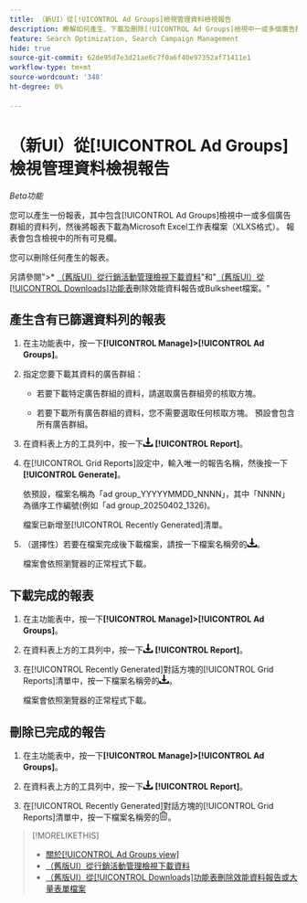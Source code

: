```yaml
---
title: （新UI）從[!UICONTROL Ad Groups]檢視管理資料檢視報告
description: 瞭解如何產生、下載及刪除[!UICONTROL Ad Groups]檢視中一或多個廣告群組資料列的報告。
feature: Search Optimization, Search Campaign Management
hide: true
source-git-commit: 62de95d7e3d21ae6c7f0a6f40e97352af71411e1
workflow-type: tm+mt
source-wordcount: '348'
ht-degree: 0%

---
```


# （新UI）從[!UICONTROL Ad Groups]檢視管理資料檢視報告

*Beta功能*

您可以產生一份報表，其中包含[!UICONTROL Ad Groups]檢視中一或多個廣告群組的資料列，然後將報表下載為Microsoft Excel工作表檔案（XLXS格式）。 報表會包含檢視中的所有可見欄。

您可以刪除任何產生的報表。

另請參閱&quot;>* [（舊版UI）從行銷活動管理檢視下載資料](/help/search-social-commerce/common-tasks/navigation-editing-selection/download.md)&quot;和&quot;[（舊版UI）從[!UICONTROL Downloads]功能表](/help/search-social-commerce/common-tasks/navigation-editing-selection/download-delete-data.md)刪除效能資料報告或Bulksheet檔案。&quot;

## 產生含有已篩選資料列的報表

1. 在主功能表中，按一下&#x200B;**[!UICONTROL Manage]>[!UICONTROL Ad Groups]**。

1. 指定您要下載其資料的廣告群組：

   * 若要下載特定廣告群組的資料，請選取廣告群組旁的核取方塊。

   * 若要下載所有廣告群組的資料，您不需要選取任何核取方塊。 預設會包含所有廣告群組。

1. 在資料表上方的工具列中，按一下![下載](/help/search-social-commerce/assets/download.png "下載") **[!UICONTROL Report]**。

1. 在[!UICONTROL Grid Reports]設定中，輸入唯一的報告名稱，然後按一下&#x200B;**[!UICONTROL Generate]**。

   依預設，檔案名稱為「ad group_YYYYYMMDD_NNNN」，其中「NNNN」為循序工作編號(例如「ad group_20250402_1326)。

   檔案已新增至[!UICONTROL Recently Generated]清單。

1. （選擇性）若要在檔案完成後下載檔案，請按一下檔案名稱旁的![下載](/help/search-social-commerce/assets/download.png "下載")。

   檔案會依照瀏覽器的正常程式下載。

## 下載完成的報表

1. 在主功能表中，按一下&#x200B;**[!UICONTROL Manage]>[!UICONTROL Ad Groups]**。

1. 在資料表上方的工具列中，按一下![下載](/help/search-social-commerce/assets/download.png "下載") **[!UICONTROL Report]**。

1. 在[!UICONTROL Recently Generated]對話方塊的[!UICONTROL Grid Reports]清單中，按一下檔案名稱旁的![下載](/help/search-social-commerce/assets/download.png "下載")。

   檔案會依照瀏覽器的正常程式下載。

## 刪除已完成的報告

1. 在主功能表中，按一下&#x200B;**[!UICONTROL Manage]>[!UICONTROL Ad Groups]**。

1. 在資料表上方的工具列中，按一下![下載](/help/search-social-commerce/assets/download.png "下載") **[!UICONTROL Report]**。

1. 在[!UICONTROL Recently Generated]對話方塊的[!UICONTROL Grid Reports]清單中，按一下檔案名稱旁的![刪除](/help/search-social-commerce/assets/delete-new.png "刪除")。

>[!MORELIKETHIS]
>
>* [關於[!UICONTROL Ad Groups view]](ad-group-view-about.md)
>* [ （舊版UI）從行銷活動管理檢視下載資料](/help/search-social-commerce/common-tasks/navigation-editing-selection/download.md)
>* [（舊版UI）從[!UICONTROL Downloads]功能表刪除效能資料報告或大量表單檔案](/help/search-social-commerce/common-tasks/navigation-editing-selection/download-delete-data.md)
